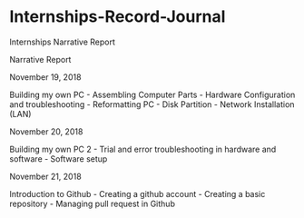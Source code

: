 # Internships-Record-Journal
Internships Narrative Report

Narrative Report

 November 19, 2018
 
  Building my own PC
    - Assembling Computer Parts
    - Hardware Configuration and troubleshooting
    - Reformatting PC
    - Disk Partition
    - Network Installation (LAN)

November 20, 2018
  
  Building my own PC 2
    - Trial and error troubleshooting in hardware and software
    - Software setup 
    
November 21, 2018

  Introduction to Github
    - Creating a github account
    - Creating a basic repository
    - Managing pull request in Github
